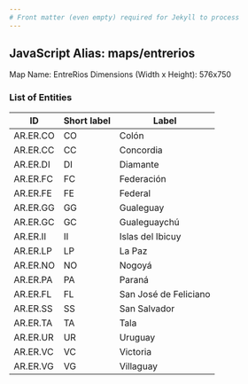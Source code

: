 ```yaml
---
# Front matter (even empty) required for Jekyll to process
---
```


## JavaScript Alias: maps/entrerios

Map Name: EntreRios
Dimensions (Width x Height): 576x750

### List of Entities

ID  | Short label | Label
---|---|---|
AR.ER.CO  | CO          | Colón                 
AR.ER.CC  | CC          | Concordia             
AR.ER.DI  | DI          | Diamante              
AR.ER.FC  | FC          | Federación            
AR.ER.FE  | FE          | Federal               
AR.ER.GG  | GG          | Gualeguay             
AR.ER.GC  | GC          | Gualeguaychú          
AR.ER.II  | II          | Islas del Ibicuy      
AR.ER.LP  | LP          | La Paz                
AR.ER.NO  | NO          | Nogoyá                
AR.ER.PA  | PA          | Paraná                
AR.ER.FL  | FL          | San José de Feliciano 
AR.ER.SS  | SS          | San Salvador          
AR.ER.TA  | TA          | Tala                  
AR.ER.UR  | UR          | Uruguay               
AR.ER.VC  | VC          | Victoria              
AR.ER.VG  | VG          | Villaguay             
